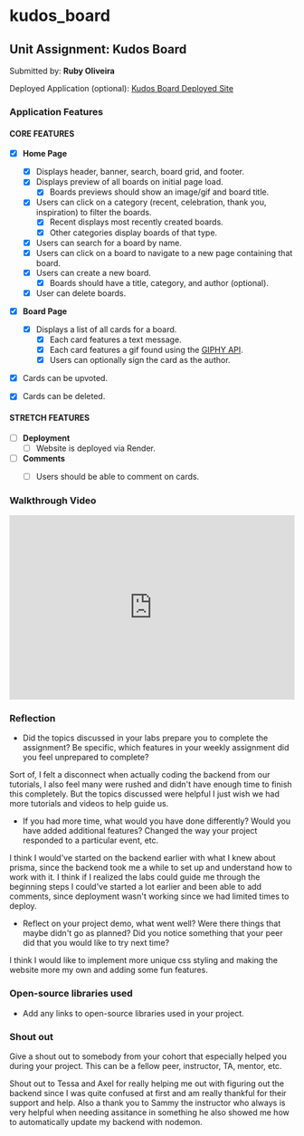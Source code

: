 # kudos_board
## Unit Assignment: Kudos Board

Submitted by: **Ruby Oliveira**

Deployed Application (optional): [Kudos Board Deployed Site](ADD_LINK_HERE)

### Application Features

#### CORE FEATURES

- [x] **Home Page**
  - [x] Displays header, banner, search, board grid, and footer.
  - [x] Displays preview of all boards on initial page load.
    - [x] Boards previews should show an image/gif and board title.
  - [x] Users can click on a category (recent, celebration, thank you, inspiration) to filter the boards.
    - [x] Recent displays most recently created boards.
    - [x] Other categories display boards of that type.
  - [x] Users can search for a board by name.
  - [x] Users can click on a board to navigate to a new page containing that board.
  - [x] Users can create a new board.
    - [x] Boards should have a title, category, and author (optional).
  - [x] User can delete boards.
  
- [x] **Board Page**
  - [x] Displays a list of all cards for a board.
    -  [x] Each card features a text message.
    -  [x] Each card features a gif found using the [GIPHY API](https://developers.giphy.com/docs/api/).
    -  [x] Users can optionally sign the card as the author.  
-   [x] Cards can be upvoted.
-   [x] Cards can be deleted.


#### STRETCH FEATURES

- [ ] **Deployment**
  - [ ] Website is deployed via Render.
- [ ] **Comments**
  - [ ] Users should be able to comment on cards.


### Walkthrough Video

<div style="position: relative; padding-bottom: 64.67065868263472%; height: 0;"><iframe src="https://www.loom.com/embed/9cd2fd13efca49b0885737d96e855440?sid=1e4d6320-b7dc-43c3-8bd8-e4a21450aa3e" frameborder="0" webkitallowfullscreen mozallowfullscreen allowfullscreen style="position: absolute; top: 0; left: 0; width: 100%; height: 100%;"></iframe></div>

### Reflection

* Did the topics discussed in your labs prepare you to complete the assignment? Be specific, which features in your weekly assignment did you feel unprepared to complete?

Sort of, I felt a disconnect when actually coding the backend from our tutorials, I also feel many were rushed and didn't have enough time to finish this completely. But the topics discussed were helpful I just wish we had more tutorials and videos to help guide us.

* If you had more time, what would you have done differently? Would you have added additional features? Changed the way your project responded to a particular event, etc.
  
I think I would've started on the backend earlier with what I knew about prisma, since the backend took me a while to set up and understand how to work with it. I think if I realized the labs could guide me through the beginning steps I could've started a lot earlier and been able to add comments, since deployment wasn't working since we had limited times to deploy.

* Reflect on your project demo, what went well? Were there things that maybe didn't go as planned? Did you notice something that your peer did that you would like to try next time?

I think I would like to implement more unique css styling and making the website more my own and adding some fun features.

### Open-source libraries used

- Add any links to open-source libraries used in your project.

### Shout out

Give a shout out to somebody from your cohort that especially helped you during your project. This can be a fellow peer, instructor, TA, mentor, etc.

Shout out to Tessa and Axel for really helping me out with figuring out the backend since I was quite confused at first and am really thankful for their support and help. Also a thank you to Sammy the instructor who always is very helpful when needing assitance in something he also showed me how to automatically update my backend with nodemon.
